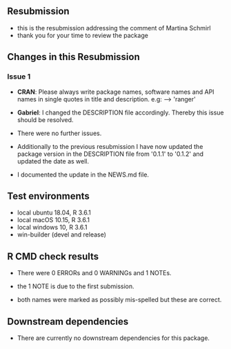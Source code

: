 ## Resubmission
* this is the resubmission addressing the comment of Martina Schmirl
* thank you for your time to review the package

## Changes in this Resubmission
### Issue 1
* **CRAN**: Please always write package names, software names and API names in
single quotes in title and description. e.g: --> 'ranger'
* **Gabriel**: I changed the DESCRIPTION file accordingly.
Thereby this issue should be resolved.

* There were no further issues.
* Additionally to the previous resubmission I have now updated the package version 
in the DESCRIPTION file from '0.1.1' to '0.1.2' and updated the date as well.
* I documented the update in the NEWS.md file.

## Test environments
* local ubuntu 18.04, R 3.6.1
* local macOS 10.15, R 3.6.1
* local windows 10, R 3.6.1
* win-builder (devel and release)

## R CMD check results
* There were 0 ERRORs and 0 WARNINGs and 1 NOTEs. 

* the 1 NOTE is due to the first submission.
* both names were marked as possibly mis-spelled but these are correct.

## Downstream dependencies
* There are currently no downstream dependencies for this package.

